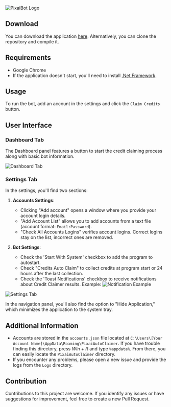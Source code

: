 ![PixaiBot Logo](https://i.imgur.com/jrkmatA.png)

## Download 
You can download the application [here](https://github.com/Harabe-x/PixaiBot/releases/tag/v1.0.0.0). Alternatively, you can clone the repository and compile it.

## Requirements 
- Google Chrome
- If the application doesn't start, you'll need to install [.Net Framework](https://dotnet.microsoft.com/en-us/download).

## Usage 
To run the bot, add an account in the settings and click the `Claim Credits` button.

## User Interface

### Dashboard Tab
The Dashboard panel features a button to start the credit claiming process along with basic bot information.

![Dashboard Tab](https://i.imgur.com/KasvXxo.png)  

### Settings Tab 

In the settings, you'll find two sections:

1. **Accounts Settings**:
   - Clicking "Add account" opens a window where you provide your account login details.
   - "Add Account List" allows you to add accounts from a text file (account format: `Email:Password`).
   - "Check All Accounts Logins" verifies account logins. Correct logins stay on the list, incorrect ones are removed.

2. **Bot Settings**:
   - Check the 'Start With System' checkbox to add the program to autostart.
   - Check "Credits Auto Claim" to collect credits at program start or 24 hours after the last collection.
   - Check the 'Toast Notifications' checkbox to receive notifications about Credit Claimer results. Example: ![Notification Example](https://i.imgur.com/RrwHiJS.png)

![Settings Tab](https://i.imgur.com/9aknzaT.png)

In the navigation panel, you'll also find the option to "Hide Application," which minimizes the application to the system tray.

## Additional Information
- Accounts are stored in the `accounts.json` file located at `C:\Users\[Your Account Name]\AppData\Roaming\PixaiAutoClaimer`. If you have trouble finding this directory, press *Win + R* and type `%appdata%`. From there, you can easily locate the `PixaiAutoClaimer` directory.
- If you encounter any problems, please open a new issue and provide the logs from the `Logs` directory.

## Contribution
Contributions to this project are welcome. If you identify any issues or have suggestions for improvement, feel free to create a new Pull Request.
